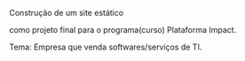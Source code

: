 


Construção de um site estático

como projeto final para o programa(curso) Plataforma Impact.

Tema: Empresa que venda softwares/serviços de TI.
